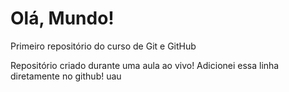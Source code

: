 # Olá, Mundo!
 Primeiro repositório do curso de Git e GitHub
 
 Repositório criado durante uma aula ao vivo!
 Adicionei essa linha diretamente no github! uau
